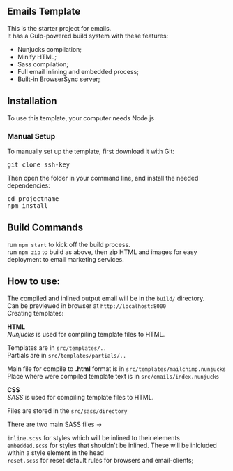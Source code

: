 <h2>Emails Template</h2>

This is the starter project for emails. <br>
It has a Gulp-powered build system with these features:

*  Nunjucks compilation;
*  Minify HTML;
*  Sass compilation;
*  Full email inlining and embedded process;
*  Built-in BrowserSync server;


<h2>Installation</h2>
To use this template, your computer needs Node.js


<h3>Manual Setup</h3>

To manually set up the template, first download it with Git:

<pre>git clone ssh-key</pre>

Then open the folder in your command line, and install the needed dependencies:

<pre>
cd projectname
npm install
</pre>


<h2>Build Commands</h2>
run <code>npm start</code> to kick off the build process. <br>
run <code>npm zip</code> to build as above, then zip HTML and images for easy deployment to email marketing services.


<h2>How to use:</h2>


The compiled and inlined output email will be in the <code>build/</code> directory. <br> 
Can be previewed in browser at `http://localhost:8000` <br>
Creating templates:

**HTML** <br>
*Nunjucks* is used for compiling template files to HTML.

Templates are in <code>src/templates/.. </code> <br>
Partials  are in <code>src/templates/partials/.. </code> <br>

Main file for compile to **.html** format is in <code>src/templates/mailchimp.nunjucks</code> <br>
Place where were compiled template text is in <code>src/emails/index.nunjucks</code>


**CSS** <br>
*SASS* is used for compiling template files to HTML.

Files are stored in the <code>src/sass/directory</code>

There are two main SASS files ->

<code>inline.scss</code> for styles which will be inlined to their elements <br>
<code>embedded.scss</code> for styles that shouldn't be inlined. These will be inlcluded within a style element in the head <br>
<code>reset.scss</code> for reset default rules for browsers and email-clients;

